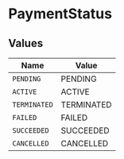 # PaymentStatus


## Values

| Name         | Value        |
| ------------ | ------------ |
| `PENDING`    | PENDING      |
| `ACTIVE`     | ACTIVE       |
| `TERMINATED` | TERMINATED   |
| `FAILED`     | FAILED       |
| `SUCCEEDED`  | SUCCEEDED    |
| `CANCELLED`  | CANCELLED    |